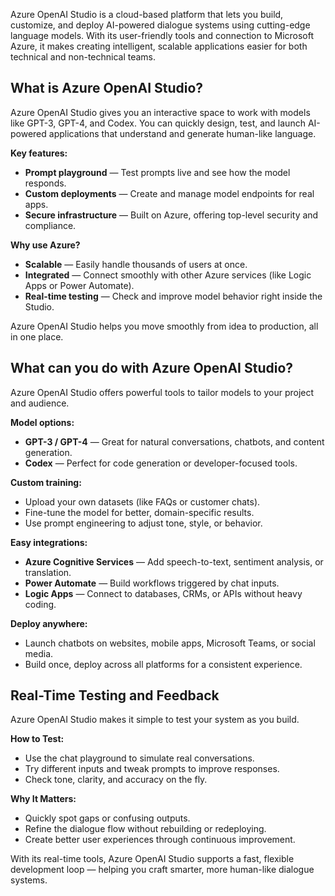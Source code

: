 Azure OpenAI Studio is a cloud-based platform that lets you build, customize, and deploy AI-powered dialogue systems using cutting-edge language models. With its user-friendly tools and connection to Microsoft Azure, it makes creating intelligent, scalable applications easier for both technical and non-technical teams.

## What is Azure OpenAI Studio?

Azure OpenAI Studio gives you an interactive space to work with models like GPT-3, GPT-4, and Codex. You can quickly design, test, and launch AI-powered applications that understand and generate human-like language.

**Key features:**
- **Prompt playground** — Test prompts live and see how the model responds.
- **Custom deployments** — Create and manage model endpoints for real apps.
- **Secure infrastructure** — Built on Azure, offering top-level security and compliance.

**Why use Azure?**
- **Scalable** — Easily handle thousands of users at once.
- **Integrated** — Connect smoothly with other Azure services (like Logic Apps or Power Automate).
- **Real-time testing** — Check and improve model behavior right inside the Studio.

Azure OpenAI Studio helps you move smoothly from idea to production, all in one place.

## What can you do with Azure OpenAI Studio?

Azure OpenAI Studio offers powerful tools to tailor models to your project and audience.

**Model options:**
- **GPT-3 / GPT-4** — Great for natural conversations, chatbots, and content generation.
- **Codex** — Perfect for code generation or developer-focused tools.

**Custom training:**
- Upload your own datasets (like FAQs or customer chats).
- Fine-tune the model for better, domain-specific results.
- Use prompt engineering to adjust tone, style, or behavior.

**Easy integrations:**
- **Azure Cognitive Services** — Add speech-to-text, sentiment analysis, or translation.
- **Power Automate** — Build workflows triggered by chat inputs.
- **Logic Apps** — Connect to databases, CRMs, or APIs without heavy coding.

**Deploy anywhere:**
- Launch chatbots on websites, mobile apps, Microsoft Teams, or social media.
- Build once, deploy across all platforms for a consistent experience.

## Real-Time Testing and Feedback

Azure OpenAI Studio makes it simple to test your system as you build.

**How to Test:**
- Use the chat playground to simulate real conversations.
- Try different inputs and tweak prompts to improve responses.
- Check tone, clarity, and accuracy on the fly.

**Why It Matters:**
- Quickly spot gaps or confusing outputs.
- Refine the dialogue flow without rebuilding or redeploying.
- Create better user experiences through continuous improvement.

With its real-time tools, Azure OpenAI Studio supports a fast, flexible development loop — helping you craft smarter, more human-like dialogue systems.
